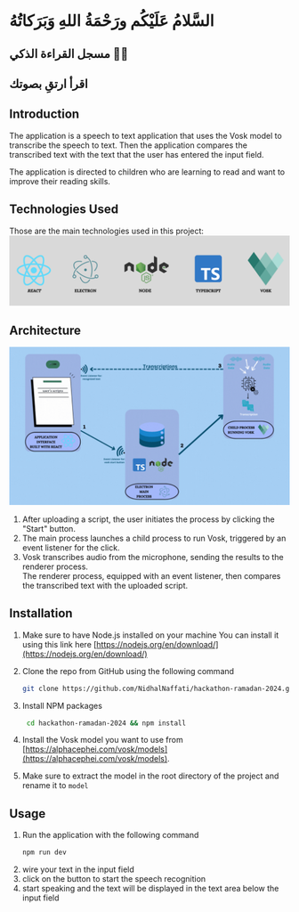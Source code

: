 # السَّلامُ عَلَيْكُم ورَحْمَةُ اللهِ وَبَرَكاتُهُ

## مسجل القراءة الذكي 💬🎥

## اقرأ ارتقِ بصوتك


## Introduction
The application is a speech to text application that uses the Vosk model to transcribe the speech to text.
Then the application compares the transcribed text with the text that the user has entered the input field.

The application is directed to children who are learning to read and want to improve their reading skills.

## Technologies Used

Those are the main technologies used in this project:
<img alt="main tech used" src="./docs/smart-telepromter-stuck.png"/>

## Architecture

<img alt="app-architecture" src="./docs/app-architecture.gif"/>

1. After uploading a script, the user initiates the process by clicking the "Start" button.
2. The main process launches a child process to run Vosk, triggered by an event listener for the click.
3. Vosk transcribes audio from the microphone, sending the results to the renderer process. <br>
   The renderer process, equipped with an event listener, then compares the transcribed text with the uploaded script.

## Installation

1. Make sure to have Node.js installed on your machine
   You can install it using this link here [https://nodejs.org/en/download/](https://nodejs.org/en/download/)

2. Clone the repo from GitHub using the following command
   ```sh
   git clone https://github.com/NidhalNaffati/hackathon-ramadan-2024.git
   ```
3. Install NPM packages
   ```sh
    cd hackathon-ramadan-2024 && npm install
   ```
4. Install the Vosk model you want to use
   from [https://alphacephei.com/vosk/models](https://alphacephei.com/vosk/models). <br>
5. Make sure to extract the model in the root directory of the project and rename it to `model`

## Usage

1. Run the application with the following command
   ```sh
   npm run dev
   ```
2. wire your text in the input field
3. click on the button to start the speech recognition
4. start speaking and the text will be displayed in the text area below the input field